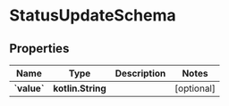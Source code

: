 
# StatusUpdateSchema

## Properties
Name | Type | Description | Notes
------------ | ------------- | ------------- | -------------
**&#x60;value&#x60;** | **kotlin.String** |  |  [optional]



